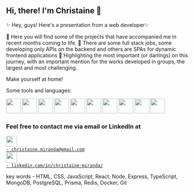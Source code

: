 ## Hi, there! I'm Christaine 👋

✨ Hey, guys! Here's a presentation from a web developer✨

🌱  Here you will find some of the projects that have accompanied me in recent months coming to life.
🌱 There are some full stack jobs, some developing only APIs on the backend and others are SPAs for dynamic frontend applications
🌱 Highlighting the most important (or darlings) on this journey, with an important mention for the works developed in groups, the largest and most challenging.

Make yourself at home!

Some tools and languages:

<code><img src="https://cdn.jsdelivr.net/gh/devicons/devicon/icons/html5/html5-original-wordmark.svg" height="40"/></code>
<code><img src="https://cdn.jsdelivr.net/gh/devicons/devicon/icons/css3/css3-original-wordmark.svg" height="40"/></code>
<code><img src="https://cdn.jsdelivr.net/gh/devicons/devicon/icons/javascript/javascript-plain.svg" height="40"/></code>
<code><img src="https://cdn.jsdelivr.net/gh/devicons/devicon/icons/react/react-original-wordmark.svg" height="40"/></code>
<code><img src="https://cdn.jsdelivr.net/gh/devicons/devicon/icons/nodejs/nodejs-original-wordmark.svg" height="40"/></code>
<code><img src="https://cdn.jsdelivr.net/gh/devicons/devicon/icons/mongodb/mongodb-original-wordmark.svg" height="40"/></code>
<code><img src="https://cdn.jsdelivr.net/gh/devicons/devicon/icons/postgresql/postgresql-original-wordmark.svg" height="40"/></code>
<code><img src="https://cdn.jsdelivr.net/gh/devicons/devicon/icons/redis/redis-original-wordmark.svg" height="40"/></code>
<code><img src="https://cdn.jsdelivr.net/gh/devicons/devicon/icons/docker/docker-original-wordmark.svg" height="40"/></code>
<code><img src="https://cdn.jsdelivr.net/gh/devicons/devicon/icons/git/git-original-wordmark.svg" height="40" /></code>


### Feel free to contact me via email or LinkedIn at 

<code><a href="mailto: christaine.miranda@gmail.com"/><img src="https://cdn-icons-png.flaticon.com/512/5968/5968534.png" height="30"/> - christaine.miranda@gmail.com </a></code>
<code><a href="https://www.linkedin.com/in/christaine-miranda"><img src="https://cdn-icons-png.flaticon.com/512/174/174857.png" height="30"/> - linkedin.com/in/christaine-miranda/</a></code>



key words - HTML, CSS, JavaScript, React, Node, Express, TypeScript, MongoDB, PostgreSQL, Prisma, Redis, Docker, Git

          


